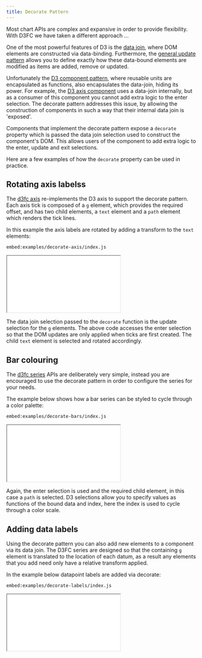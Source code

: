 ```yaml
---
title: Decorate Pattern
---
```


Most chart APIs are complex and expansive in order to provide flexibility. With D3FC we have taken a different approach ...

One of the most powerful features of D3 is the [data join](http://bost.ocks.org/mike/join/), where DOM elements are constructed via data-binding. Furthermore, the [general update pattern](http://bl.ocks.org/3808218) allows you to define exactly how these data-bound elements are modified as items are added, remove or updated.

Unfortunately the [D3 component pattern](http://bost.ocks.org/mike/chart/), where reusable units are encapsulated as functions, also encapsulates the data-join, hiding its power. For example, the [D3 axis component](https://github.com/d3/d3-axis) uses a data-join internally, but as a consumer of this component you cannot add extra logic to the enter selection. The decorate pattern addresses this issue, by allowing the construction of components in such a way that their internal data join is 'exposed'.

Components that implement the decorate pattern expose a `decorate` property which is passed the data join selection used to construct the component's DOM. This allows users of the component to add extra logic to the enter, update and exit selections.

Here are a few examples of how the `decorate` property can be used in practice.

## Rotating axis labelss

The [d3fc axis](/api/axis-api) re-implements the D3 axis to support the decorate pattern. Each axis tick is composed of a `g` element, which provides the required offset, and has two child elements, a `text` element and a `path` element which renders the tick lines.

In this example the axis labels are rotated by adding a transform to the `text` elements:

`embed:examples/decorate-axis/index.js`

<a href="/examples/decorate-axis" class="d3fc-preview-link">
  <div class="d3fc-preview-cover"></div>
  <iframe class="d3fc-preview-home" title="d3fc-preview" src="/decorate-axis/index.html"></iframe>
</a>

The data join selection passed to the `decorate` function is the update selection for the `g` elements. The above code accesses the enter selection so that the DOM updates are only applied when ticks are first created. The child `text` element is selected and rotated accordingly.

## Bar colouring

The [d3fc series](/api/series-api) APIs are deliberately very simple, instead you are encouraged to use the decorate pattern in order to configure the series for your needs.

The example below shows how a bar series can be styled to cycle through a color palette:

`embed:examples/decorate-bars/index.js`

<a href="/examples/decorate-bars" class="d3fc-preview-link">
  <div class="d3fc-preview-cover"></div>
  <iframe class="d3fc-preview-home" title="d3fc-preview" src="/decorate-bars/index.html"></iframe>
</a>

Again, the enter selection is used and the required child element, in this case a `path` is selected. D3 selections allow you to specify values as functions of the bound data and index, here the index is used to cycle through a color scale.

## Adding data labels

Using the decorate pattern you can also add new elements to a component via its data join. The D3FC series are designed so that the containing `g` element is translated to the location of each datum, as a result any elements that you add need only have a relative transform applied.

In the example below datapoint labels are added via decorate:

`embed:examples/decorate-labels/index.js`

<a href="/examples/decorate-labels" class="d3fc-preview-link">
  <div class="d3fc-preview-cover"></div>
  <iframe class="d3fc-preview-home" title="d3fc-preview" src="/decorate-labels/index.html"></iframe>
</a>
